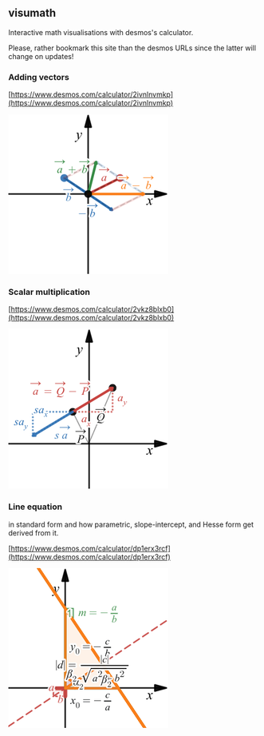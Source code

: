 ## visumath
Interactive math visualisations with desmos's calculator.

Please, rather bookmark this site than the desmos URLs since the latter will change on updates!

### Adding vectors

[https://www.desmos.com/calculator/2ivnlnvmkp](https://www.desmos.com/calculator/2ivnlnvmkp)

![adding vectors](img/vector_add.png)

### Scalar multiplication

[https://www.desmos.com/calculator/2vkz8blxb0](https://www.desmos.com/calculator/2vkz8blxb0)

![scalar multiplication](img/scalar_mult.png)

### Line equation
in standard form and how parametric, slope-intercept, and Hesse form get derived from it.
  
[https://www.desmos.com/calculator/dp1erx3rcf](https://www.desmos.com/calculator/dp1erx3rcf)
  
![line equation standard form](img/line_standard_form.png)
